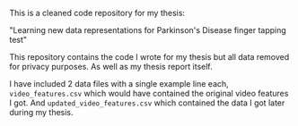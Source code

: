This is a cleaned code repository for my thesis:

"Learning new data representations for Parkinson's Disease finger tapping test"

This repository contains the code I wrote for my thesis but all data removed for privacy purposes. As well as my thesis report itself. 

I have included 2 data files with a single example line each, `video_features.csv` which would have contained the original video features I got. And `updated_video_features.csv` which contained the data I got later during my thesis.